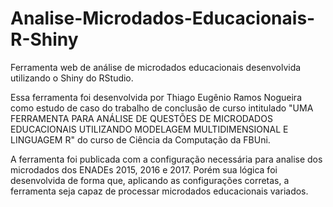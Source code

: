 # Analise-Microdados-Educacionais-R-Shiny
Ferramenta web de análise de microdados educacionais desenvolvida utilizando o Shiny do RStudio.

Essa ferramenta foi desenvolvida por Thiago Eugênio Ramos Nogueira como estudo de caso do trabalho de conclusão de curso intitulado "UMA FERRAMENTA PARA ANÁLISE DE QUESTÕES DE MICRODADOS EDUCACIONAIS UTILIZANDO MODELAGEM MULTIDIMENSIONAL E LINGUAGEM R" do curso de Ciência da Computação da FBUni.

A ferramenta foi publicada com a configuração necessária para analise dos microdados dos ENADEs 2015, 2016 e 2017. Porém sua lógica foi desenvolvida de forma que, aplicando as configurações corretas, a ferramenta seja capaz de processar microdados educacionais variados.
